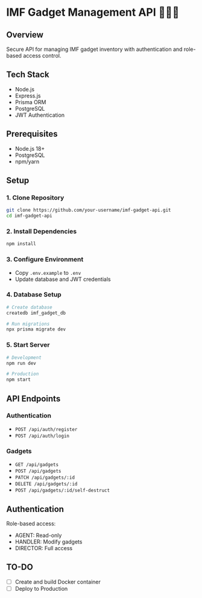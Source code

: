 # IMF Gadget Management API 🕵️‍♂️🔧

## Overview

Secure API for managing IMF gadget inventory with authentication and role-based access control.

## Tech Stack

- Node.js
- Express.js
- Prisma ORM
- PostgreSQL
- JWT Authentication

## Prerequisites

- Node.js 18+
- PostgreSQL
- npm/yarn

## Setup

### 1. Clone Repository

```bash
git clone https://github.com/your-username/imf-gadget-api.git
cd imf-gadget-api
```

### 2. Install Dependencies

```bash
npm install
```

### 3. Configure Environment

- Copy `.env.example` to `.env`
- Update database and JWT credentials

### 4. Database Setup

```bash
# Create database
createdb imf_gadget_db

# Run migrations
npx prisma migrate dev
```

### 5. Start Server

```bash
# Development
npm run dev

# Production
npm start
```

## API Endpoints

### Authentication

- `POST /api/auth/register`
- `POST /api/auth/login`

### Gadgets

- `GET /api/gadgets`
- `POST /api/gadgets`
- `PATCH /api/gadgets/:id`
- `DELETE /api/gadgets/:id`
- `POST /api/gadgets/:id/self-destruct`

## Authentication

Role-based access:

- AGENT: Read-only
- HANDLER: Modify gadgets
- DIRECTOR: Full access

## TO-DO

- [ ] Create and build Docker container
- [ ] Deploy to Production
